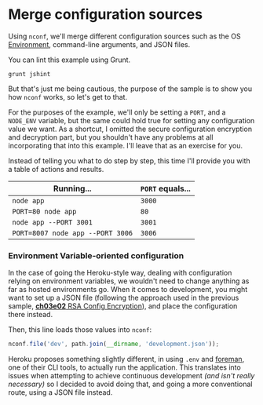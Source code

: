 # Merge configuration sources

Using `nconf`, we'll merge different configuration sources such as the OS [Environment](http://en.wikipedia.org/wiki/Environment_variable), command-line arguments, and JSON files.

You can lint this example using Grunt.

```shell
grunt jshint
```

But that's just me being cautious, the purpose of the sample is to show you how `nconf` works, so let's get to that.

For the purposes of the example, we'll only be setting a `PORT`, and a `NODE_ENV` variable, but the same could hold true for setting any configuration value we want. As a shortcut, I omitted the secure configuration encryption and decryption part, but you shouldn't have any problems at all incorporating that into this example. I'll leave that as an exercise for you.

Instead of telling you what to do step by step, this time I'll provide you with a table of actions and results.

Running...|`PORT` equals...
---|---
`node app`|`3000`
`PORT=80 node app`|`80`
`node app --PORT 3001`|`3001`
`PORT=8007 node app --PORT 3006`|`3006`

### Environment Variable-oriented configuration

In the case of going the Heroku-style way, dealing with configuration relying on environment variables, we wouldn't need to change anything as far as hosted environments go. When it comes to development, you might want to set up a JSON file (following the approach used in the previous sample, [**ch03e02** RSA Config Encryption](https://github.com/bevacqua/buildfirst/tree/master/ch03/02_rsa-config-encryption "RSA Config Encryption")), and place the configuration there instead.

Then, this line loads those values into `nconf`:

```js
nconf.file('dev', path.join(__dirname, 'development.json'));
```

Heroku proposes something slightly different, in using `.env` and [foreman](https://github.com/ddollar/foreman), one of their CLI tools, to actually run the application. This translates into issues when attempting to achieve continuous development _(and isn't really necessary)_ so I decided to avoid doing that, and going a more conventional route, using a JSON file instead.
